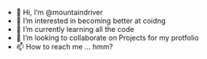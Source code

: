 - 👋 Hi, I’m @mountaindriver
- 👀 I’m interested in becoming better at coidng
- 🌱 I’m currently learning all the code
- 💞️ I’m looking to collaborate on Projects for my protfolio
- 📫 How to reach me ... hmm?

<!---
mountaindriver/mountaindriver is a ✨ special ✨ repository because its `README.md` (this file) appears on your GitHub profile.
You can click the Preview link to take a look at your changes.
--->
